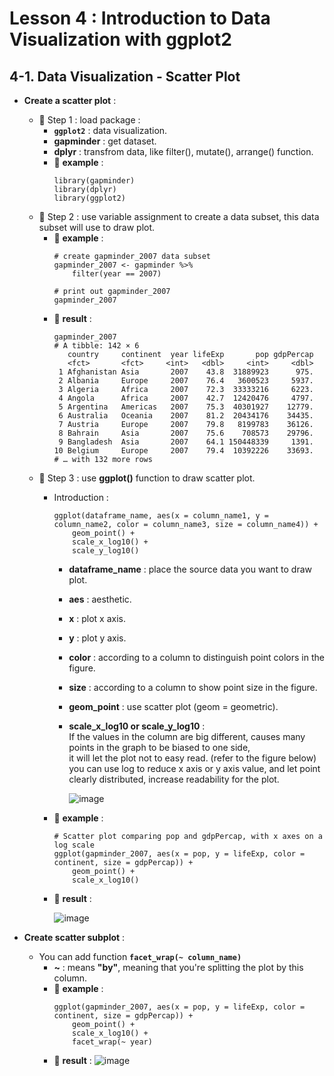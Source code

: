 # Lesson 4 : Introduction to Data Visualization with ggplot2

## 4-1. Data Visualization - Scatter Plot
* __Create a scatter plot__ :
  * 🔆 Step 1 : load package : 
    * **`ggplot2`** : data visualization.
    * **gapminder** : get dataset.
    * **dplyr** : transfrom data, like filter(), mutate(), arrange() function.
    * 📝 **example** : 
      ```
      library(gapminder)
      library(dplyr)
      library(ggplot2)
      ```
  * 🔆 Step 2 : use variable assignment to create a data subset, this data subset will use to draw plot.
    * 📝 **example** : 
      ```
      # create gapminder_2007 data subset
      gapminder_2007 <- gapminder %>%
          filter(year == 2007)

      # print out gapminder_2007
      gapminder_2007
      ```
    * 🔎 **result** :
      ```
      gapminder_2007
      # A tibble: 142 × 6
         country     continent  year lifeExp       pop gdpPercap
         <fct>       <fct>     <int>   <dbl>     <int>     <dbl>
       1 Afghanistan Asia       2007    43.8  31889923      975.
       2 Albania     Europe     2007    76.4   3600523     5937.
       3 Algeria     Africa     2007    72.3  33333216     6223.
       4 Angola      Africa     2007    42.7  12420476     4797.
       5 Argentina   Americas   2007    75.3  40301927    12779.
       6 Australia   Oceania    2007    81.2  20434176    34435.
       7 Austria     Europe     2007    79.8   8199783    36126.
       8 Bahrain     Asia       2007    75.6    708573    29796.
       9 Bangladesh  Asia       2007    64.1 150448339     1391.
      10 Belgium     Europe     2007    79.4  10392226    33693.
      # … with 132 more rows
      ```
  * 🔆 Step 3 : use **ggplot()** function to draw scatter plot.
    * Introduction :
      ```
      ggplot(dataframe_name, aes(x = column_name1, y = column_name2, color = column_name3, size = column_name4)) +
          geom_point() +
          scale_x_log10() +
          scale_y_log10()
      ```
      * **dataframe_name** : place the source data you want to draw plot.
      * **aes** : aesthetic.
      * **x** : plot x axis.
      * **y** : plot y axis.
      * **color** : according to a column to distinguish point colors in the figure.
      * **size** : according to a column to show point size in the figure.
      * **geom_point** : use scatter plot (geom = geometric).
      * **scale_x_log10 or scale_y_log10** : 
        <br>If the values in the column are big different, causes many points in the graph to be biased to one side,
        <br>it will let the plot not to easy read. (refer to the figure below) 
        <br>you can use log to reduce x axis or y axis value, and let point clearly distributed, increase readability for the plot.</br>  

        ![image](https://user-images.githubusercontent.com/15766139/185030567-62c0fa08-679b-4fc7-aa06-2250e274f9c9.png)

    * 📝 **example** : 
      ```
      # Scatter plot comparing pop and gdpPercap, with x axes on a log scale
      ggplot(gapminder_2007, aes(x = pop, y = lifeExp, color = continent, size = gdpPercap)) +
          geom_point() +
          scale_x_log10()
      ```
    * 🔎 **result** :

      ![image](https://user-images.githubusercontent.com/15766139/185029887-697ae00b-a93e-49f0-ad26-ba018232c083.png)
       
 * __Create scatter subplot__ : 
   * You can add function **`facet_wrap(~ column_name)`**
     * **~** : means **"by"**, meaning that you're splitting the plot by this column.
     * 📝 **example** : 
       ```
       ggplot(gapminder_2007, aes(x = pop, y = lifeExp, color = continent, size = gdpPercap)) +
           geom_point() +
           scale_x_log10() +
           facet_wrap(~ year)
       ```
     * 🔎 **result** : 
       ![image](https://user-images.githubusercontent.com/15766139/185040187-752aba68-cb44-44b8-89af-a56645602194.png)


